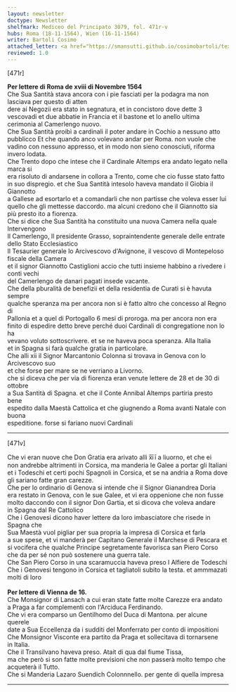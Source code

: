 ```yaml
---
layout: newsletter
doctype: Newsletter
shelfmark: Mediceo del Principato 3079, fol. 471r-v
hubs: Roma (18-11-1564), Wien (16-11-1564)
writer: Bartoli Cosimo
attached_letter: <a href="https://smansutti.github.io/cosimobartoli/texts/3079_096,2976_123,2977_025,2977_034/">3079_096,2976_123,2977_025,2977_034</a>
reviewed: 1.0
---
```


[471r]  
  
  
<strong>Per lettere di Roma de xviii di Novembre 1564</strong>  
Che Sua Santità stava ancora con i pie fasciati per la podagra ma non lasciava per questo di atten  
dere ai Negozii era stato in segnatura, et in concistoro dove dette 3  
vescovadi et due abbatie in Francia et il bastone et lo anello ultima  
cerimonia al Camerlengo nuovo.  
Che Sua Santità proibì a cardinali il poter andare in Cochio a nessuno atto  
pubblicco Et che quando anco volevano andar per Roma. non vuole che  
vadino con nessuno appresso, et in modo non sieno conosciuti, riforma  
invero lodata.  
Che Trento dopo che intese che il Cardinale Altemps era andato legato nella marca si  
era risoluto di andarsene in collora a Trento, come che cio fusse stato fatto  
in suo dispregio. et che Sua Santità intesolo haveva mandato il Giobia il Giannotto  
a Gallese ad esortarlo et a comandarli che non partisse che voleva esser lui  
quello che gli mettesse daccordo. ma alcuni credono che il Giannotto sia  
più presto ito a fiorenza.  
Che si dice che Sua Santità ha constituito una nuova Camera nella quale Intervengono  
Il Camerlengo, Il presidente Grasso, sopraintendente generale delle entrate dello Stato Ecclesiastico  
Il Tesaurier generale lo Arcivescovo d'Avignone, il vescovo di Montepeloso fiscale della Camera  
et il signor Giannotto Castiglioni accio che tutti insieme habbino a rivedere i conti vechi  
del Camerlengo de danari pagati insede vacante.  
Che della pburalità de benefizii et della residentia de Curati si è havuta sempre  
qualche speranza ma per ancora non si è fatto altro che concesso al Regno di  
Pallonia et a quel di Portogallo 6 mesi di proroga. ma per ancora non era  
finito di espedire detto breve perché duoi Cardinali di congregatione non lo ha  
vevano voluto sottoscrivere. et se ne haveva poca speranza. Alla Italia  
et in Spagna si farà qualche gratia in particolare.  
Che alli xii il Signor Marcantonio Colonna si trovava in Genova con lo Arcivescovo suo  
et che forse per mare se ne verriano a Livorno.  
che si diceva che per via di fiorenza eran venute lettere de 28 et de 30 di ottobre  
a Sua Santità di Spagna. et che il Conte Annibal Altemps partiria presto bene  
espedito dalla Maestà Cattolica et che giugnendo a Roma avanti Natale con buona  
espeditione. forse si fariano nuovi Cardinali  
  
---  

[471v]  
  
  
Che vi eran nuove che Don Gratia era arivato alli x̅īī a liuorno, et che ei  
non andrebbe altrimenti in Corsica, ma manderia le Galee a portar gli Italiani  
et i Todeschi et certi pochi Spagnoli in Corsica, et se na andria a Roma dove  
gli sariano fatte gran carezze.  
Che per lo ordinario di Genova si intende che il Signor Gianandrea Doria  
era restato in Genova, con le sue Galee, et vi era oppenione che non fusse  
molto daccondo con il signor Don Gartia, et si dicova che voleva andare  
in Spagna dal Re Cattolico  
Che i Genovesi dicono haver lettere da loro imbasciatore che risede in Spagna che  
Sua Maestà vuol pigliar per sua propria la impresa di Corsica et farla  
a sue spese, et vi manderà per Capitano Generale il Marchese di Pescara et  
si vocifera che qualche Principe segretamente favorisca san Piero Corso  
che da per sé non può sostenere una guerra tale.  
Che San Piero Corso in una scaramuccia haveva preso l Alfiere de Todeschi  
Che i Genovesi tengono in Corsica et tagliatoli subito la testa. et ammmazati  
molti di loro  
<br/><strong>Per lettere di Vienna de 16.</strong>  
Che Monsignor di Lansach a cui eran state fatte molte Carezze era andato  
a Praga a far complementi con l'Arciduca Ferdinando.  
Che vi era comparso un Gentilhomo del Duca di Mantona. per alcune querele  
date a Sua Eccellenza da i sudditi del Monferrato per conto di impositioni  
Che Monsignor Visconte era partito da Praga et sollecitava di tornarsene  
in Italia.  
Che il Transilvano haveva preso. Atait di qua dal fiume Tissa,  
ma che però si son fatte molte previsioni che non passerà molto tempo che  
acqueterà il Tutto.  
Che si Manderia Lazaro Suendich Colonnnello. per gente di quella impresa  
  
---  

